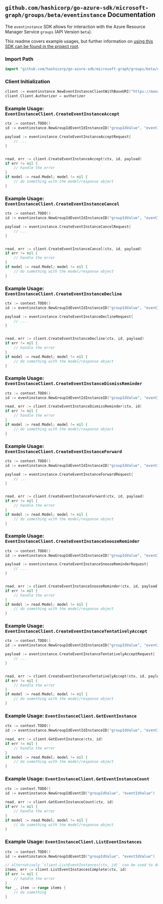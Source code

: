 
## `github.com/hashicorp/go-azure-sdk/microsoft-graph/groups/beta/eventinstance` Documentation

The `eventinstance` SDK allows for interaction with the Azure Resource Manager Service `groups` (API Version `beta`).

This readme covers example usages, but further information on [using this SDK can be found in the project root](https://github.com/hashicorp/go-azure-sdk/tree/main/docs).

### Import Path

```go
import "github.com/hashicorp/go-azure-sdk/microsoft-graph/groups/beta/eventinstance"
```


### Client Initialization

```go
client := eventinstance.NewEventInstanceClientWithBaseURI("https://management.azure.com")
client.Client.Authorizer = authorizer
```


### Example Usage: `EventInstanceClient.CreateEventInstanceAccept`

```go
ctx := context.TODO()
id := eventinstance.NewGroupIdEventIdInstanceID("groupIdValue", "eventIdValue", "eventId1Value")

payload := eventinstance.CreateEventInstanceAcceptRequest{
	// ...
}


read, err := client.CreateEventInstanceAccept(ctx, id, payload)
if err != nil {
	// handle the error
}
if model := read.Model; model != nil {
	// do something with the model/response object
}
```


### Example Usage: `EventInstanceClient.CreateEventInstanceCancel`

```go
ctx := context.TODO()
id := eventinstance.NewGroupIdEventIdInstanceID("groupIdValue", "eventIdValue", "eventId1Value")

payload := eventinstance.CreateEventInstanceCancelRequest{
	// ...
}


read, err := client.CreateEventInstanceCancel(ctx, id, payload)
if err != nil {
	// handle the error
}
if model := read.Model; model != nil {
	// do something with the model/response object
}
```


### Example Usage: `EventInstanceClient.CreateEventInstanceDecline`

```go
ctx := context.TODO()
id := eventinstance.NewGroupIdEventIdInstanceID("groupIdValue", "eventIdValue", "eventId1Value")

payload := eventinstance.CreateEventInstanceDeclineRequest{
	// ...
}


read, err := client.CreateEventInstanceDecline(ctx, id, payload)
if err != nil {
	// handle the error
}
if model := read.Model; model != nil {
	// do something with the model/response object
}
```


### Example Usage: `EventInstanceClient.CreateEventInstanceDismissReminder`

```go
ctx := context.TODO()
id := eventinstance.NewGroupIdEventIdInstanceID("groupIdValue", "eventIdValue", "eventId1Value")

read, err := client.CreateEventInstanceDismissReminder(ctx, id)
if err != nil {
	// handle the error
}
if model := read.Model; model != nil {
	// do something with the model/response object
}
```


### Example Usage: `EventInstanceClient.CreateEventInstanceForward`

```go
ctx := context.TODO()
id := eventinstance.NewGroupIdEventIdInstanceID("groupIdValue", "eventIdValue", "eventId1Value")

payload := eventinstance.CreateEventInstanceForwardRequest{
	// ...
}


read, err := client.CreateEventInstanceForward(ctx, id, payload)
if err != nil {
	// handle the error
}
if model := read.Model; model != nil {
	// do something with the model/response object
}
```


### Example Usage: `EventInstanceClient.CreateEventInstanceSnoozeReminder`

```go
ctx := context.TODO()
id := eventinstance.NewGroupIdEventIdInstanceID("groupIdValue", "eventIdValue", "eventId1Value")

payload := eventinstance.CreateEventInstanceSnoozeReminderRequest{
	// ...
}


read, err := client.CreateEventInstanceSnoozeReminder(ctx, id, payload)
if err != nil {
	// handle the error
}
if model := read.Model; model != nil {
	// do something with the model/response object
}
```


### Example Usage: `EventInstanceClient.CreateEventInstanceTentativelyAccept`

```go
ctx := context.TODO()
id := eventinstance.NewGroupIdEventIdInstanceID("groupIdValue", "eventIdValue", "eventId1Value")

payload := eventinstance.CreateEventInstanceTentativelyAcceptRequest{
	// ...
}


read, err := client.CreateEventInstanceTentativelyAccept(ctx, id, payload)
if err != nil {
	// handle the error
}
if model := read.Model; model != nil {
	// do something with the model/response object
}
```


### Example Usage: `EventInstanceClient.GetEventInstance`

```go
ctx := context.TODO()
id := eventinstance.NewGroupIdEventIdInstanceID("groupIdValue", "eventIdValue", "eventId1Value")

read, err := client.GetEventInstance(ctx, id)
if err != nil {
	// handle the error
}
if model := read.Model; model != nil {
	// do something with the model/response object
}
```


### Example Usage: `EventInstanceClient.GetEventInstanceCount`

```go
ctx := context.TODO()
id := eventinstance.NewGroupIdEventID("groupIdValue", "eventIdValue")

read, err := client.GetEventInstanceCount(ctx, id)
if err != nil {
	// handle the error
}
if model := read.Model; model != nil {
	// do something with the model/response object
}
```


### Example Usage: `EventInstanceClient.ListEventInstances`

```go
ctx := context.TODO()
id := eventinstance.NewGroupIdEventID("groupIdValue", "eventIdValue")

// alternatively `client.ListEventInstances(ctx, id)` can be used to do batched pagination
items, err := client.ListEventInstancesComplete(ctx, id)
if err != nil {
	// handle the error
}
for _, item := range items {
	// do something
}
```
